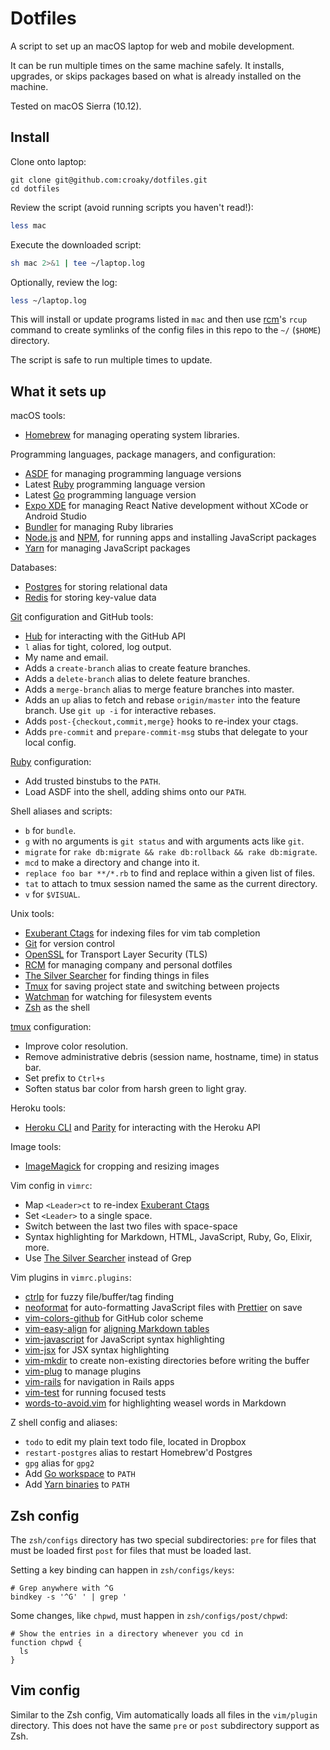 # Dotfiles

A script to set up an macOS laptop for web and mobile development.

It can be run multiple times on the same machine safely.
It installs, upgrades, or skips packages
based on what is already installed on the machine.

Tested on macOS Sierra (10.12).

## Install

Clone onto laptop:

```
git clone git@github.com:croaky/dotfiles.git
cd dotfiles
```

Review the script (avoid running scripts you haven't read!):

```sh
less mac
```

Execute the downloaded script:

```sh
sh mac 2>&1 | tee ~/laptop.log
```

Optionally, review the log:

```sh
less ~/laptop.log
```

This will install or update programs listed in `mac`
and then use [rcm]'s `rcup` command
to create symlinks of the config files in this repo
to the `~/` (`$HOME`) directory.

[rcm]: https://github.com/thoughtbot/rcm

The script is safe to run multiple times to update.

## What it sets up

macOS tools:

* [Homebrew] for managing operating system libraries.

[Homebrew]: http://brew.sh/

Programming languages, package managers, and configuration:

* [ASDF] for managing programming language versions
* Latest [Ruby] programming language version
* Latest [Go] programming language version
* [Expo XDE] for managing React Native development
  without XCode or Android Studio
* [Bundler] for managing Ruby libraries
* [Node.js] and [NPM], for running apps and installing JavaScript packages
* [Yarn] for managing JavaScript packages

[ASDF]: https://github.com/asdf-vm/asdf
[Bundler]: http://bundler.io/
[ImageMagick]: http://www.imagemagick.org/
[Node.js]: http://nodejs.org/
[NPM]: https://www.npmjs.org/
[Ruby]: https://www.ruby-lang.org/en/
[Go]: http://golang.org/
[Yarn]: https://yarnpkg.com/en/
[Expo XDE]: https://docs.expo.io/versions/v18.0.0/index.html

Databases:

* [Postgres] for storing relational data
* [Redis] for storing key-value data

[Postgres]: http://www.postgresql.org/
[Redis]: http://redis.io/

[Git](http://git-scm.com/) configuration and GitHub tools:

* [Hub] for interacting with the GitHub API
* `l` alias for tight, colored, log output.
* My name and email.
* Adds a `create-branch` alias to create feature branches.
* Adds a `delete-branch` alias to delete feature branches.
* Adds a `merge-branch` alias to merge feature branches into master.
* Adds an `up` alias to fetch and rebase `origin/master` into the feature
  branch. Use `git up -i` for interactive rebases.
* Adds `post-{checkout,commit,merge}` hooks to re-index your ctags.
* Adds `pre-commit` and `prepare-commit-msg` stubs that delegate to your local
  config.

[Hub]: http://hub.github.com/

[Ruby](https://www.ruby-lang.org/en/) configuration:

* Add trusted binstubs to the `PATH`.
* Load ASDF into the shell, adding shims onto our `PATH`.

Shell aliases and scripts:

* `b` for `bundle`.
* `g` with no arguments is `git status` and with arguments acts like `git`.
* `migrate` for `rake db:migrate && rake db:rollback && rake db:migrate`.
* `mcd` to make a directory and change into it.
* `replace foo bar **/*.rb` to find and replace within a given list of files.
* `tat` to attach to tmux session named the same as the current directory.
* `v` for `$VISUAL`.

Unix tools:

* [Exuberant Ctags] for indexing files for vim tab completion
* [Git] for version control
* [OpenSSL] for Transport Layer Security (TLS)
* [RCM] for managing company and personal dotfiles
* [The Silver Searcher] for finding things in files
* [Tmux] for saving project state and switching between projects
* [Watchman] for watching for filesystem events
* [Zsh] as the shell

[Exuberant Ctags]: http://ctags.sourceforge.net/
[Git]: https://git-scm.com/
[OpenSSL]: https://www.openssl.org/
[RCM]: https://github.com/thoughtbot/rcm
[The Silver Searcher]: https://github.com/ggreer/the_silver_searcher
[Tmux]: http://tmux.github.io/
[Watchman]: https://facebook.github.io/watchman/
[Zsh]: http://www.zsh.org/

[tmux](http://robots.thoughtbot.com/a-tmux-crash-course)
configuration:

* Improve color resolution.
* Remove administrative debris (session name, hostname, time) in status bar.
* Set prefix to `Ctrl+s`
* Soften status bar color from harsh green to light gray.

Heroku tools:

* [Heroku CLI] and [Parity] for interacting with the Heroku API

[Heroku CLI]: https://devcenter.heroku.com/articles/heroku-cli
[Parity]: https://github.com/thoughtbot/parity

Image tools:

* [ImageMagick] for cropping and resizing images

Vim config in `vimrc`:

* Map `<Leader>ct` to re-index [Exuberant Ctags]
* Set `<Leader>` to a single space.
* Switch between the last two files with space-space
* Syntax highlighting for Markdown, HTML, JavaScript, Ruby, Go, Elixir, more.
* Use [The Silver Searcher] instead of Grep

Vim plugins in `vimrc.plugins`:

* [ctrlp] for fuzzy file/buffer/tag finding
* [neoformat] for auto-formatting JavaScript files with [Prettier] on save
* [vim-colors-github] for GitHub color scheme
* [vim-easy-align] for [aligning Markdown tables][align]
* [vim-javascript] for JavaScript syntax highlighting
* [vim-jsx] for JSX syntax highlighting
* [vim-mkdir] to create non-existing directories before writing the buffer
* [vim-plug] to manage plugins
* [vim-rails] for navigation in Rails apps
* [vim-test] for running focused tests
* [words-to-avoid.vim] for highlighting weasel words in Markdown

[Prettier]: https://github.com/prettier/prettier
[align]: https://blog.statusok.com/align-markdown-tables-with-vim
[ctrlp]: https://github.com/kien/ctrlp.vim
[neoformat]: https://github.com/sbdchd/neoformat
[vim-colors-github]: https://github.com/acarapetis/vim-colors-github
[vim-easy-align]: https://github.com/junegunn/vim-easy-align
[vim-javascript]: https://github.com/pangloss/vim-javascript
[vim-jsx]: https://github.com/mxw/vim-jsx
[vim-mkdir]: https://github.com/pbrisbin/vim-mkdir
[vim-plug]: https://github.com/junegunn/vim-plug
[vim-rails]: https://github.com/tpope/vim-rails
[vim-test]: https://github.com/janko-m/vim-test
[words-to-avoid.vim]: https://github.com/nicholaides/words-to-avoid.vim

Z shell config and aliases:

* `todo` to edit my plain text todo file, located in Dropbox
* `restart-postgres` alias to restart Homebrew'd Postgres
* `gpg` alias for `gpg2`
* Add [Go workspace][gopath] to `PATH`
* Add [Yarn binaries][yarn] to `PATH`

[gopath]: http://golang.org/doc/code.html#GOPATH
[yarn]: https://yarnpkg.com/en/docs/install

## Zsh config

The `zsh/configs` directory has two special subdirectories:
`pre` for files that must be loaded first
`post` for files that must be loaded last.

Setting a key binding can happen in `zsh/configs/keys`:

```
# Grep anywhere with ^G
bindkey -s '^G' ' | grep '
```

Some changes, like `chpwd`, must happen in `zsh/configs/post/chpwd`:

```
# Show the entries in a directory whenever you cd in
function chpwd {
  ls
}
```

## Vim config

Similar to the Zsh config,
Vim automatically loads all files in the `vim/plugin` directory.
This does not have the same `pre` or `post` subdirectory support as Zsh.
